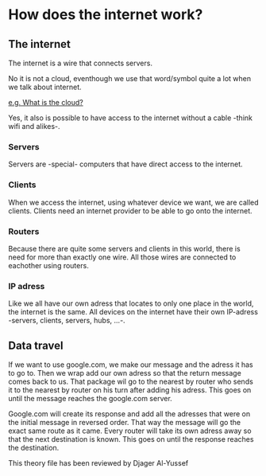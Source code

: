 # How does the internet work?

## The internet

The internet is a wire that connects servers.

No it is not a cloud, eventhough we use that word/symbol quite a lot when we talk about internet.

[e.g. What is the cloud?](https://www.youtube.com/watch?v=4OO77HFcCUs)

Yes, it also is possible to have access to the internet without a cable -think wifi and alikes-.

### Servers

Servers are -special- computers that have direct access to the internet.

### Clients

When we access the internet, using whatever device we want, we are called clients.
Clients need an internet provider to be able to go onto the internet.

### Routers

Because there are quite some servers and clients in this world, there is need for more than exactly one wire.
All those wires are connected to eachother using routers.

### IP adress

Like we all have our own adress that locates to only one place in the world, the internet is the same.
All devices on the internet have their own IP-adress -servers, clients, servers, hubs, ...-.

## Data travel

If we want to use google.com, we make our message and the adress it has to go to.
Then we wrap add our own adress so that the return message comes back to us.
That package wil go to the nearest by router who sends it to the nearest by router on his turn after adding his adress.
This goes on until the message reaches the google.com server.

Google.com will create its response and add all the adresses that were on the initial message in reversed order.
That way the message will go the exact same route as it came.
Every router will take its own adress away so that the next destination is known.
This goes on until the response reaches the destination.




This theory file has been reviewed by Djager Al-Yussef
